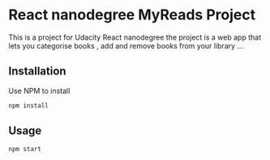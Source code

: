 # React nanodegree MyReads Project

This is a project for Udacity React nanodegree
the project is a web app that lets you categorise books , add and remove books from your library ...
## Installation

Use NPM to  install 

```bash
npm install
```
## Usage
```bash
npm start
```

